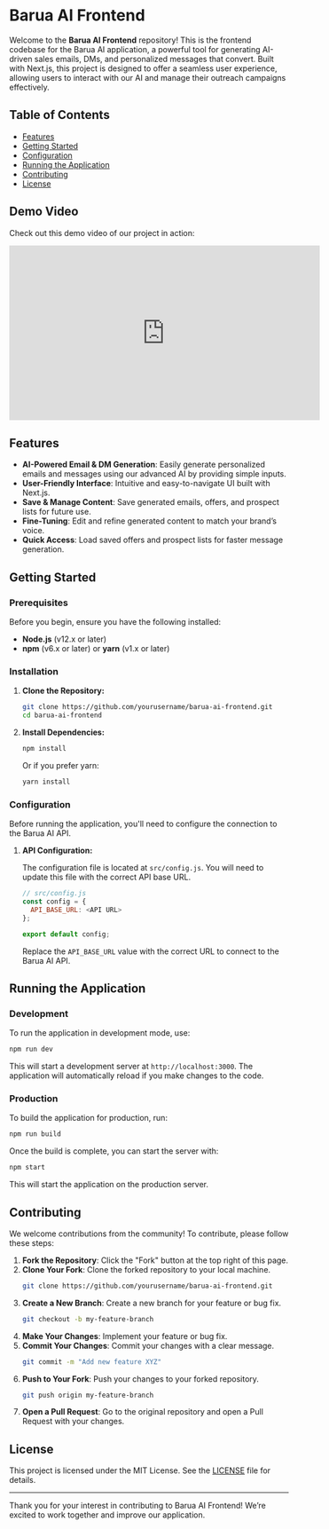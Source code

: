 # Barua AI Frontend

Welcome to the **Barua AI Frontend** repository! This is the frontend codebase for the Barua AI application, a powerful tool for generating AI-driven sales emails, DMs, and personalized messages that convert. Built with Next.js, this project is designed to offer a seamless user experience, allowing users to interact with our AI and manage their outreach campaigns effectively.

## Table of Contents

- [Features](#features)
- [Getting Started](#getting-started)
- [Configuration](#configuration)
- [Running the Application](#running-the-application)
- [Contributing](#contributing)
- [License](#license)

## Demo Video
Check out this demo video of our project in action:

<iframe width="560" height="315" src="https://www.youtube.com/embed/dxA8oaMotV8" frameborder="0" allowfullscreen></iframe>

## Features

- **AI-Powered Email & DM Generation**: Easily generate personalized emails and messages using our advanced AI by providing simple inputs.
- **User-Friendly Interface**: Intuitive and easy-to-navigate UI built with Next.js.
- **Save & Manage Content**: Save generated emails, offers, and prospect lists for future use.
- **Fine-Tuning**: Edit and refine generated content to match your brand’s voice.
- **Quick Access**: Load saved offers and prospect lists for faster message generation.

## Getting Started

### Prerequisites

Before you begin, ensure you have the following installed:

- **Node.js** (v12.x or later)
- **npm** (v6.x or later) or **yarn** (v1.x or later)

### Installation

1. **Clone the Repository:**

   ```bash
   git clone https://github.com/yourusername/barua-ai-frontend.git
   cd barua-ai-frontend
   ```

2. **Install Dependencies:**

   ```bash
   npm install
   ```

   Or if you prefer yarn:

   ```bash
   yarn install
   ```

### Configuration

Before running the application, you'll need to configure the connection to the Barua AI API.

1. **API Configuration:**

   The configuration file is located at `src/config.js`. You will need to update this file with the correct API base URL.

   ```javascript
   // src/config.js
   const config = {
     API_BASE_URL: <API URL>
   };

   export default config;
   ```

   Replace the `API_BASE_URL` value with the correct URL to connect to the Barua AI API.

## Running the Application

### Development

To run the application in development mode, use:

```bash
npm run dev
```

This will start a development server at `http://localhost:3000`. The application will automatically reload if you make changes to the code.

### Production

To build the application for production, run:

```bash
npm run build
```

Once the build is complete, you can start the server with:

```bash
npm start
```

This will start the application on the production server.

## Contributing

We welcome contributions from the community! To contribute, please follow these steps:

1. **Fork the Repository**: Click the "Fork" button at the top right of this page.
2. **Clone Your Fork**: Clone the forked repository to your local machine.
   ```bash
   git clone https://github.com/yourusername/barua-ai-frontend.git
   ```
3. **Create a New Branch**: Create a new branch for your feature or bug fix.
   ```bash
   git checkout -b my-feature-branch
   ```
4. **Make Your Changes**: Implement your feature or bug fix.
5. **Commit Your Changes**: Commit your changes with a clear message.
   ```bash
   git commit -m "Add new feature XYZ"
   ```
6. **Push to Your Fork**: Push your changes to your forked repository.
   ```bash
   git push origin my-feature-branch
   ```
7. **Open a Pull Request**: Go to the original repository and open a Pull Request with your changes.

## License

This project is licensed under the MIT License. See the [LICENSE](LICENSE) file for details.

---

Thank you for your interest in contributing to Barua AI Frontend! We’re excited to work together and improve our application.

